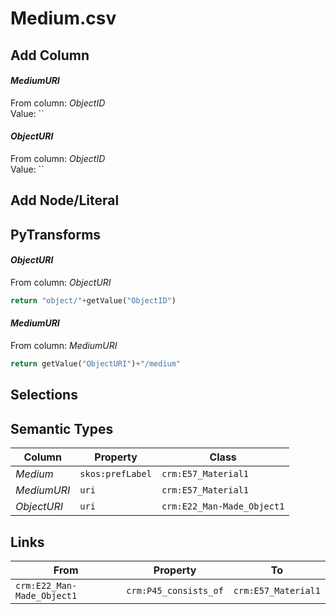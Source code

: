 # Medium.csv

## Add Column
#### _MediumURI_
From column: _ObjectID_
<br/>Value: ``

#### _ObjectURI_
From column: _ObjectID_
<br/>Value: ``


## Add Node/Literal

## PyTransforms
#### _ObjectURI_
From column: _ObjectURI_
``` python
return "object/"+getValue("ObjectID")
```

#### _MediumURI_
From column: _MediumURI_
``` python
return getValue("ObjectURI")+"/medium"
```


## Selections

## Semantic Types
| Column | Property | Class |
|  ----- | -------- | ----- |
| _Medium_ | `skos:prefLabel` | `crm:E57_Material1`|
| _MediumURI_ | `uri` | `crm:E57_Material1`|
| _ObjectURI_ | `uri` | `crm:E22_Man-Made_Object1`|


## Links
| From | Property | To |
|  --- | -------- | ---|
| `crm:E22_Man-Made_Object1` | `crm:P45_consists_of` | `crm:E57_Material1`|
